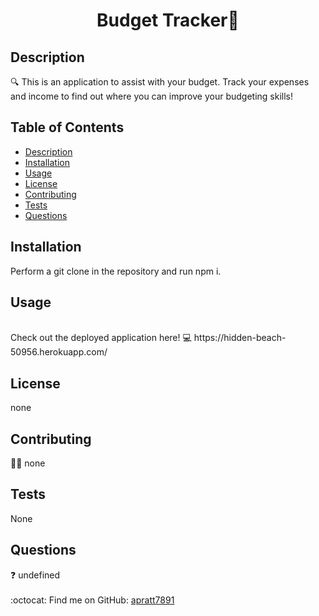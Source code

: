 <h1 align="center">Budget Tracker📕</h1>
  

## Description
🔍 This is an application to assist with your budget. Track your expenses and income to find out where you can improve your budgeting skills!
## Table of Contents
- [Description](#description)
- [Installation](#install)
- [Usage](#usage)
- [License](#license)
- [Contributing](#contribution)
- [Tests](#test)
- [Questions](#questions)
## Installation
 Perform a git clone in the repository and run npm i.
 
## Usage

<br>
Check out the deployed application here!
💻 https://hidden-beach-50956.herokuapp.com/

## License
none
<br />

## Contributing
👩‍💻  none 
## Tests
None
## Questions
❓ undefined<br />
<br />
:octocat: Find me on GitHub: [apratt7891](https://github.com/apratt7891)<br />
<br />